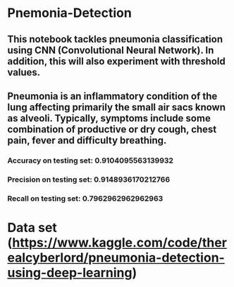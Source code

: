 # Pnemonia-Detection

## This notebook tackles pneumonia classification using CNN (Convolutional Neural Network). In addition, this will also experiment with threshold values.

## Pneumonia is an inflammatory condition of the lung affecting primarily the small air sacs known as alveoli. Typically, symptoms include some combination of productive or dry cough, chest pain, fever and difficulty breathing.

### Accuracy on testing set: 0.9104095563139932<br>
### Precision on testing set: 0.9148936170212766<br>
### Recall on testing set: 0.7962962962962963<br>

# <b> Data set (https://www.kaggle.com/code/therealcyberlord/pneumonia-detection-using-deep-learning)</b>
